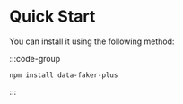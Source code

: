 # Quick Start

You can install it using the following method:

:::code-group

```bash[npm]
npm install data-faker-plus
```

:::
